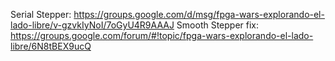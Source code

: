 
Serial Stepper: https://groups.google.com/d/msg/fpga-wars-explorando-el-lado-libre/v-gzvkIyNoI/7oGyU4R9AAAJ
Smooth Stepper fix: https://groups.google.com/forum/#!topic/fpga-wars-explorando-el-lado-libre/6N8tBEX9ucQ
